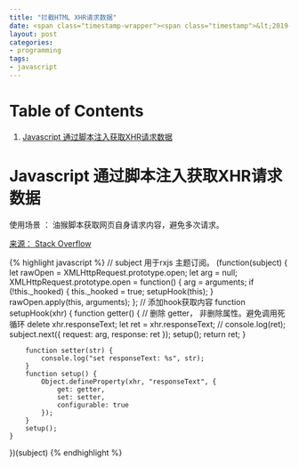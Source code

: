```yaml
---
title: "拦截HTML XHR请求数据"
date: <span class="timestamp-wrapper"><span class="timestamp">&lt;2019-06-23 日 22:13&gt;</span></span>
layout: post
categories: 
- programming
tags: 
- javascript
---
```


# Table of Contents

1.  [Javascript 通过脚本注入获取XHR请求数据](#orgdad500d)


<a id="orgdad500d"></a>

# Javascript 通过脚本注入获取XHR请求数据

使用场景 ： 油猴脚本获取网页自身请求内容，避免多次请求。

[来源： Stack Overflow](https://stackoverflow.com/questions/16959359/intercept-xmlhttprequest-and-modify-responsetext)

{% highlight javascript %}
// subject 用于rxjs 主题订阅。
(function(subject) {
    let rawOpen = XMLHttpRequest.prototype.open;
    let arg = null;
    XMLHttpRequest.prototype.open = function() {
        arg = arguments;
        if (!this._hooked) {
            this._hooked = true;
            setupHook(this);
        }
        rawOpen.apply(this, arguments);
    };
    // 添加hook获取内容
    function setupHook(xhr) {
        function getter() {
            // 删除 getter， 非删除属性。避免调用死循环
            delete xhr.responseText;
            let ret = xhr.responseText;
            //   console.log(ret);
            subject.next({ request: arg, response: ret });
            setup();
            return ret;
        }

        function setter(str) {
            console.log("set responseText: %s", str);
        }
        function setup() {
            Object.defineProperty(xhr, "responseText", {
                get: getter,
                set: setter,
                configurable: true
            });
        }
        setup();
    }
})(subject)
{% endhighlight %}
